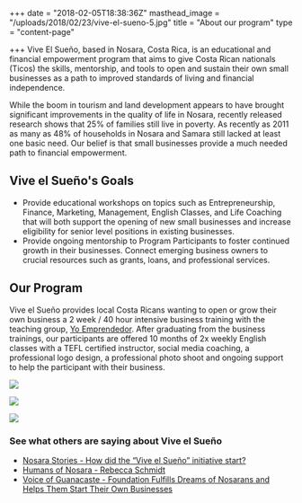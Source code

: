 +++
date = "2018-02-05T18:38:36Z"
masthead_image = "/uploads/2018/02/23/vive-el-sueno-5.jpg"
title = "About our program"
type = "content-page"

+++
Vive El Sueño, based in Nosara, Costa Rica, is an educational and financial empowerment program that aims to give Costa Rican nationals (Ticos) the skills, mentorship, and tools to open and sustain their own small businesses as a path to improved standards of living and financial independence.

While the boom in tourism and land development appears to have brought significant improvements in the quality of life in Nosara, recently released research shows that 25% of families still live in poverty. As recently as 2011 as many as 48% of households in Nosara and Samara still lacked at least one basic need. Our belief is that small businesses provide a much needed path to financial empowerment.

## Vive el Sueño's Goals

* Provide educational workshops on topics such as Entrepreneurship, Finance, Marketing, Management, English Classes, and Life Coaching that will both support the opening of new small businesses and increase eligibility for senior level positions in existing businesses.
* Provide ongoing mentorship to Program Participants to foster continued growth in their businesses. Connect emerging business owners to crucial resources such as grants, loans, and professional services.

## Our Program

Vive el Sueño provides local Costa Ricans wanting to open or grow their own business a 2 week / 40 hour intensive business training with the teaching group, [Yo Emprendedor](http://yoemprendedor.net/). After graduating from the business trainings, our participants are offered 10 months of 2x weekly English classes with a TEFL certified instructor, social media coaching, a professional logo design, a professional photo shoot and ongoing support to help the participant with their business.

![](/uploads/2018/04/26/tarzan.jpg)

![](/uploads/2018/04/26/Viva-El-Sueno-Wanderlust-Realty-Nosara-53-1.jpg)

![](/uploads/2018/04/26/Viva-El-Sueno-Wanderlust-Realty-Nosara-7-1.jpg)

### See what others are saying about Vive el Sueño

* [Nosara Stories - How did the “Vive el Sueño” initiative start?](http://www.nosarastories.com/life-stories/entrepreneur-nosara/)
* [Humans of Nosara - Rebecca Schmidt](https://www.humansofnosara.org/human/rebecca-schmidt/)
* [Voice of Guanacaste - Foundation Fulfills Dreams of Nosarans and Helps Them Start Their Own Businesses](http://www.vozdeguanacaste.com/en/articles/2016/06/08/foundation-fulfills-dreams-nosarans-and-helps-them-start-their-own-businesses)